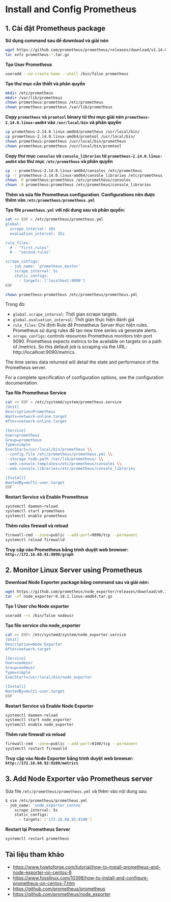 # Install and Config Prometheus
## 1. Cài đặt Prometheus package
**Sử dụng command sau để download và giải nén**
```sh
wget https://github.com/prometheus/prometheus/releases/download/v2.14.0/prometheus-2.14.0.linux-amd64.tar.gz
tar xvfz prometheus-*.tar.gz
```
**Tạo User Prometheus**
```sh
useradd --no-create-home --shell /bin/false prometheus
```
**Tạo thư mục cần thiết và phân quyền**
```sh
mkdir /etc/prometheus
mkdir /var/lib/prometheus
chown prometheus:prometheus /etc/prometheus
chown prometheus:prometheus /var/lib/prometheus
```
**Copy `prometheus` và `promtool` binary từ thư mục giải nén `prometheus-2.14.0.linux-amd64` vào `/usr/local/bin` và phân quyền**
```sh
cp prometheus-2.14.0.linux-amd64/prometheus /usr/local/bin/
cp prometheus-2.14.0.linux-amd64/promtool /usr/local/bin/
chown prometheus:prometheus /usr/local/bin/prometheus
chown prometheus:prometheus /usr/local/bin/promtool
```
**Copy thư mục `consoles` và `console_libraries` từ `prometheus-2.14.0.linux-amd64` vào thư mục `/etc/prometheus` và phân quyền**
```sh
cp -r prometheus-2.14.0.linux-amd64/consoles /etc/prometheus
cp -r prometheus-2.14.0.linux-amd64/console_libraries /etc/prometheus
chown -R prometheus:prometheus /etc/prometheus/consoles
chown -R prometheus:prometheus /etc/prometheus/console_libraries
```
**Thêm và sửa file Prometheus configuration. Configurations nên được thêm vào `/etc/prometheus/prometheus.yml`**

**Tạo file `prometheus.yml` với nội dung sau và phân quyền:**
```sh
cat << EOF > /etc/prometheus/prometheus.yml
global:
  scrape_interval: 10s
  evaluation_interval: 15s

rule_files:
  # - "first.rules"
  # - "second.rules"

scrape_configs:
  - job_name: 'prometheus_master'
    scrape_interval: 5s
    static_configs:
      - targets: ['localhost:9090']
EOF
```
```sh
chown prometheus:prometheus /etc/prometheus/prometheus.yml
```
Trong đó:
 - `global.scrape_interval`: Thời gian scrape targets. 
 - `global.evaluation_interval`:  Thời gian thực hiện đánh giá
 - `rule_files`: Chỉ định Rule để Prometheus Server thực hiện rules. Prometheus sử dụng rules để tạo new time series và generate alerts.
- `scrape_configs`: controls resources Prometheus monitors trên port 9090. Prometheus expects metrics to be available on targets on a path of /metrics. So this default job is scraping via the URL: http://localhost:9090/metrics.

The time series data returned will detail the state and performance of the Prometheus server.

For a complete specification of configuration options, see the configuration documentation.




**Tạo file Prometheus Service**
```sh
cat << EOF > /etc/systemd/system/prometheus.service
[Unit]
Description=Prometheus
Wants=network-online.target
After=network-online.target

[Service]
User=prometheus
Group=prometheus
Type=simple
ExecStart=/usr/local/bin/prometheus \\
--config.file /etc/prometheus/prometheus.yml \\
--storage.tsdb.path /var/lib/prometheus/ \\
--web.console.templates=/etc/prometheus/consoles \\
--web.console.libraries=/etc/prometheus/console_libraries

[Install]
WantedBy=multi-user.target
EOF
```
**Restart Service và Enable Prometheus**
```sh
systemctl daemon-reload
systemctl start prometheus
systemctl enable prometheus
```
**Thêm rules firewall và reload**
```sh
firewall-cmd --zone=public --add-port=9090/tcp --permanent
systemctl reload firewalld
```
**Truy cập vào Prometheus bằng trình duyệt web browser: `http://172.16.68.91:9090/graph`**

## 2. Monitor Linux Server using Prometheus

**Download Node Exporter package bằng command sau và giải nén:**
```sh
wget https://github.com/prometheus/node_exporter/releases/download/v0.18.1/node_exporter-0.18.1.linux-amd64.tar.gz
tar -xf node_exporter-0.18.1.linux-amd64.tar.gz
```
**Tạo 1 User cho Node exporter**
```sh
useradd -rs /bin/false nodeusr
```
**Tạo file service cho node_exporter**
```sh
cat << EOF> /etc/systemd/system/node_exporter.service
[Unit]
Description=Node Exporter
After=network.target

[Service]
User=nodeusr
Group=nodeusr
Type=simple
ExecStart=/usr/local/bin/node_exporter

[Install]
WantedBy=multi-user.target
EOF
```
**Restart Service và Enable Node Exporter**
```sh
systemctl daemon-reload
systemctl start node_exporter
systemctl enable node_exporter
```
**Thêm rule firewall và reload**
```sh
firewall-cmd --zone=public --add-port=9100/tcp --permanent
systemctl restart firewalld
```
**Truy cập vào Node Exporter bằng trình duyệt web browser: `http://172.16.68.92:9100/metrics`**
## 3. Add Node Exporter vào Prometheus server
Sửa file `/etc/prometheus/prometheus.yml` và thêm vào nội dung sau:
```sh
$ vim /etc/prometheus/prometheus.yml
- job_name: 'node_exporter_centos'
    scrape_interval: 5s
    static_configs:
      - targets: ['172.16.68.92:9100']
```  
**Restart lại Prometheus Server**
```sh
systemctl restart prometheus
```
## Tài liệu tham khảo
- https://www.howtoforge.com/tutorial/how-to-install-prometheus-and-node-exporter-on-centos-8
- https://www.fosslinux.com/10398/how-to-install-and-configure-prometheus-on-centos-7.htm
- https://github.com/prometheus/prometheus
- https://github.com/prometheus/node_exporter
